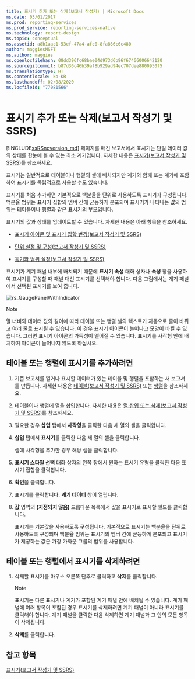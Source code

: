 ```yaml
---
title: 표시기 추가 또는 삭제(보고서 작성기) | Microsoft Docs
ms.date: 03/01/2017
ms.prod: reporting-services
ms.prod_service: reporting-services-native
ms.technology: report-design
ms.topic: conceptual
ms.assetid: a8b1aac1-53ef-47a4-afc0-8fa866c6c480
author: maggiesMSFT
ms.author: maggies
ms.openlocfilehash: 08dd396fc68bae04d973d6b96f67466006642120
ms.sourcegitcommit: b87d36c46b39af8b929ad94ec707dee8800950f5
ms.translationtype: HT
ms.contentlocale: ko-KR
ms.lasthandoff: 02/08/2020
ms.locfileid: "77081566"
---
```

# <a name="add-or-delete-an-indicator-report-builder-and-ssrs"></a>표시기 추가 또는 삭제(보고서 작성기 및 SSRS)
  [!INCLUDE[ssRSnoversion_md](../../includes/ssrsnoversion-md.md)] 페이지를 매긴 보고서에서 표시기는 단일 데이터 값의 상태를 한눈에 볼 수 있는 최소 계기입니다. 자세한 내용은 [표시기&#40;보고서 작성기 및 SSRS&#41;](../../reporting-services/report-design/indicators-report-builder-and-ssrs.md)를 참조하세요.  
  
 표시기는 일반적으로 테이블이나 행렬의 셀에 배치되지만 계기와 함께 또는 계기에 포함하여 표시기를 독립적으로 사용할 수도 있습니다.  
  
 표시기를 처음 추가하면 기본적으로 백분율을 단위로 사용하도록 표시기가 구성됩니다. 백분율 범위는 표시기 집합의 멤버 간에 균등하게 분포되며 표시기가 나타내는 값의 범위는 테이블이나 행렬과 같은 표시기의 부모입니다.  
  
 표시기의 값과 상태를 업데이트할 수 있습니다. 자세한 내용은 아래 항목을 참조하세요.  
  
-   [표시기 아이콘 및 표시기 집합 변경&#40;보고서 작성기 및 SSRS&#41;](../../reporting-services/report-design/change-indicator-icons-and-indicator-sets-report-builder-and-ssrs.md)  
  
-   [단위 설정 및 구성&#40;보고서 작성기 및 SSRS&#41;](../../reporting-services/report-design/set-and-configure-measurement-units-report-builder-and-ssrs.md)  
  
-   [동기화 범위 설정&#40;보고서 작성기 및 SSRS&#41;](../../reporting-services/report-design/set-synchronization-scope-report-builder-and-ssrs.md)  
  
 표시기가 계기 패널 내부에 배치되기 때문에 **표시기 속성** 대화 상자나 **속성** 창을 사용하여 표시기를 구성할 때 패널 대신 표시기를 선택해야 합니다. 다음 그림에서는 계기 패널에서 선택된 표시기를 보여 줍니다.  
  
 ![rs_GaugePanelWithIndicator](../../reporting-services/report-design/media/rs-gaugepanelwithindicator.gif "rs_GaugePanelWithIndicator")  
  
> [!NOTE]  
>  열 너비와 데이터 값의 길이에 따라 테이블 또는 행렬 셀의 텍스트가 자동으로 줄이 바뀌고 여러 줄로 표시될 수 있습니다. 이 경우 표시기 아이콘이 늘어나고 모양이 바뀔 수 있습니다. 그러면 표시기 아이콘의 가독성이 떨어질 수 있습니다. 표시기를 사각형 안에 배치하여 아이콘이 늘어나지 않도록 하십시오.  
  
## <a name="to-add-an-indicator-to-a-table-or-matrix"></a>테이블 또는 행렬에 표시기를 추가하려면  
  
1.  기존 보고서를 열거나 표시할 데이터가 있는 테이블 및 행렬을 포함하는 새 보고서를 만듭니다. 자세한 내용은 [테이블&#40;보고서 작성기 및 SSRS&#41;](../../reporting-services/report-design/tables-report-builder-and-ssrs.md) 또는 [행렬](../../reporting-services/report-design/create-a-matrix-report-builder-and-ssrs.md)을 참조하세요.  
  
2.  테이블이나 행렬에 열을 삽입합니다. 자세한 내용은 [열 삽입 또는 삭제&#40;보고서 작성기 및 SSRS&#41;](../../reporting-services/report-design/insert-or-delete-a-column-report-builder-and-ssrs.md)를 참조하세요.  
  
3.  필요한 경우 **삽입** 탭에서 **사각형**을 클릭한 다음 새 열의 셀을 클릭합니다.  
  
4.  **삽입** 탭에서 **표시기**를 클릭한 다음 새 열의 셀을 클릭합니다.  
  
     셀에 사각형을 추가한 경우 해당 셀을 클릭합니다.  
  
5.  **표시기 스타일 선택** 대화 상자의 왼쪽 창에서 원하는 표시기 유형을 클릭한 다음 표시기 집합을 클릭합니다.  
  
6.  **확인**을 클릭합니다.  
  
7.  표시기를 클릭합니다. **계기 데이터** 창이 열립니다.  
  
8.  **값** 영역의 **(지정되지 않음)** 드롭다운 목록에서 값을 표시기로 표시할 필드를 클릭합니다.  
  
     표시기는 기본값을 사용하도록 구성됩니다. 기본적으로 표시기는 백분율을 단위로 사용하도록 구성되며 백분율 범위는 표시기의 멤버 간에 균등하게 분포되고 표시기가 제공하는 값은 가장 가까운 그룹의 범위를 사용합니다.  
  
## <a name="to-delete-an-indicator-to-a-table-or-matrix"></a>테이블 또는 행렬에서 표시기를 삭제하려면  
  
1.  삭제할 표시기를 마우스 오른쪽 단추로 클릭하고 **삭제**를 클릭합니다.  
  
    > [!NOTE]  
    >  표시기는 다른 표시기나 계기가 포함된 계기 패널 안에 배치될 수 있습니다. 계기 패널에 여러 항목이 포함된 경우 표시기를 삭제하려면 계기 패널이 아니라 표시기를 클릭해야 합니다. 계기 패널을 클릭한 다음 삭제하면 계기 패널과 그 안의 모든 항목이 삭제됩니다.  
  
2.  **삭제**를 클릭합니다.  
  
## <a name="see-also"></a>참고 항목  
 [표시기&#40;보고서 작성기 및 SSRS&#41;](../../reporting-services/report-design/indicators-report-builder-and-ssrs.md)  
  
  
